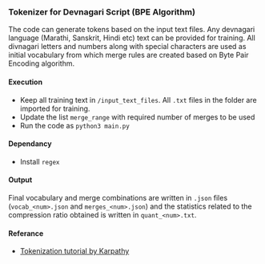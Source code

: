 ### Tokenizer for Devnagari Script (BPE Algorithm)
The code can generate tokens based on the input text files. Any devnagari language (Marathi, Sanskrit, Hindi etc) text can be provided for training. All divnagari letters and numbers along with special characters are used as initial vocabulary from which merge rules are created based on Byte Pair Encoding algorithm. 

#### Execution
- Keep all training text in `/input_text_files`. All `.txt` files in the folder are imported for training.
- Update the list `merge_range` with required number of merges to be used 
- Run the code as `python3 main.py`

#### Dependancy
- Install `regex`

#### Output
Final vocabulary and merge combinations are written in `.json` files (`vocab_<num>.json` and `merges_<num>.json`) and the statistics related to the compression ratio obtained is written in `quant_<num>.txt`.

#### Referance
- [Tokenization tutorial by Karpathy](https://youtu.be/zduSFxRajkE?si=RvSu-MN5sikGIW4w)
